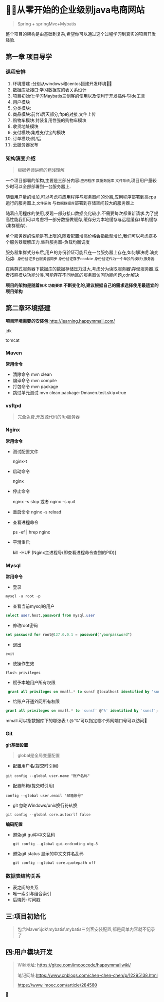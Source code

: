 # 从零开始的企业级别java电商网站

> Spring + springMvc+Mybatis

 整个项目的架构是由基础到复杂,希望你可以通过这个过程学习到真实的项目开发经验.

## 第一章 项目导学

### **课程安排**

1. 环境搭建 :分别从windows和centos搭建开发环境
2. 数据库及接口:学习数据库的表关系设计
3. 项目初始化:学习Maybatis三剑客的使用以及便利于开发插件与Ide工具
4. 用户模块
5. 分类模块:
6. 商品模块:前台\后天部分,ftp的对接,文件上传
7. 购物车模块:封装复用性强的购物车模块
8. 收货地址模块
9. 支付模块:集成支付宝的模块
10. 订单模块:前/后  
11. 云服务器发布

### 架构演变介绍 

> 根据老师讲解的粗浅理解

一个项目部署的架构,主要是三部分内容:`应用程序` `数据数据库` `文件系统`,项目用户量较少时可以全部部署到一台服务器上.

随着用户量的增加,可以考虑将应用程序与服务器间的分离,应用程序部署到高cpu运行的服务器上,`文件系统` 与`数据数据库`部署到存储空间较大的服务器上

随着应用程序的使用,发现一部分接口数据变化较小,不需要每次都重新请求.为了提高性能我们可以考虑将一部分数据做缓存,缓存分为本地缓存与远程缓存(单机缓存\集群缓存).

 单个服务器的性能是有上限的,随着配置增高价格会指数型增长,我们可以考虑搭多个服务器缓解压力.集群服务器-负载均衡调度

服务器集群式分布后,用户的身份验证可能只在一台服务器上存在,如何解决呢.演变趋势:` 身份验证多台服务器同步` `身份验证存于cookie` `身份验证作为一个单独的模块\服务器`

在集群式服务器下数据库的数据存储压力过大,考虑分为读取服务器\存储服务器.或者按照模块功能分类.可能存在不同地区的服务器访问功能问题,cdn解决

**项目的架构是随着`技术` `功能要求` 不断变化的,建议根据自己的需求选择使用最适宜的项目架构**



## 第二章环境搭建

**项目环境需要的安装包**:http://learning.happymmall.com/

jdk

tomcat

### Maven

**常用命令**

- 清除命令 mvn clean
- 编译命令 mvn compile
- 打包命令  mvn package
- 跳过单元测试 mvn clean package-Dmaven.test.skip=true

### vsftpd 

> 完全免费,开放源代码的ftp服务器

### Nginx

**常用命令**

- 测试配置文件

  nginx-t

- 启动命令

  nginx

- 停止命令

  nginx -s stop  或者 nginx -s quit
  
-  重启命令
	nginx -s reload
	
- 查看进程命令

  ps -ef | hrep nginx

- 平滑重启

  kill -HUP  [Nginx主进程号(即查看进程命令查到的PID)]

 ### Mysql

**常用命令**

* 登录

```sql
mysql -u root -p 
```



* 查看当前mysql的用户

```sql
select user.host.password from mysql.user
```
* 修改root密码

```sql
set password for root@127.0.0.1 = password("yourpassword")
```

* 退出

```
exit			
```

* 使操作生效

```
flush privileges
```

* 赋予本地用户所有权限

```sql
 grant all privileges on mmall.* to sunsf @localhost identified by 'sunsf';
```

* 给账户开通外网所有权限

```sql
grant all privileges on mmall.* to 'sunsf' @'%' identified by 'sunsf';
```

mmall.可以指数据库下的哪张表 \ @'%'可以指定哪个外网端口号可以访问

### Git

**git基础设置**

> global是全局变量配置

* 配置用户名(提交时引用)

```git
git config --global user.name "账户名称"
```

* 配置邮箱(提交时引用)

```
config --global user.email "邮箱账号"
```

* git 忽略Windows/unix换行符转换

```
git config --global core.autocrlf false
```

**编码配置**

* 避免git gui中中文乱码

  ```
  git config --global gui.endcoding utg-8
  ```

* 避免git status 显示的中文文件名乱码

  ```
  git config --global core.quotepath off
  ```

### 数据表结构关系

* 表之间的关系
* 唯一索引与组合索引
* 后悔药-时间戳



## 三:项目初始化

> 包含Maven\jdk\mybatis\mybatis三剑客安装配置,都是简单内容就不记录了



## 四:用户模块开发

> Wiki地址: https://gitee.com/imooccode/happymmallwiki/
>
> 笔记网址:https://www.cnblogs.com/chen-chen-chen/p/12295138.html
>
> https://www.imooc.com/article/284560



